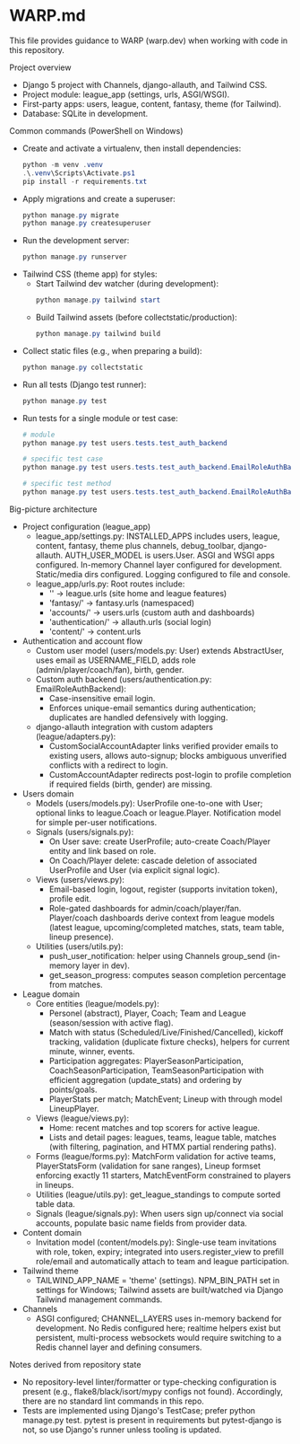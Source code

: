 # WARP.md

This file provides guidance to WARP (warp.dev) when working with code in this repository.

Project overview
- Django 5 project with Channels, django-allauth, and Tailwind CSS.
- Project module: league_app (settings, urls, ASGI/WSGI).
- First-party apps: users, league, content, fantasy, theme (for Tailwind).
- Database: SQLite in development.

Common commands (PowerShell on Windows)
- Create and activate a virtualenv, then install dependencies:
  ```powershell
  python -m venv .venv
  .\.venv\Scripts\Activate.ps1
  pip install -r requirements.txt
  ```
- Apply migrations and create a superuser:
  ```powershell
  python manage.py migrate
  python manage.py createsuperuser
  ```
- Run the development server:
  ```powershell
  python manage.py runserver
  ```
- Tailwind CSS (theme app) for styles:
  - Start Tailwind dev watcher (during development):
    ```powershell
    python manage.py tailwind start
    ```
  - Build Tailwind assets (before collectstatic/production):
    ```powershell
    python manage.py tailwind build
    ```
- Collect static files (e.g., when preparing a build):
  ```powershell
  python manage.py collectstatic
  ```
- Run all tests (Django test runner):
  ```powershell
  python manage.py test
  ```
- Run tests for a single module or test case:
  ```powershell
  # module
  python manage.py test users.tests.test_auth_backend

  # specific test case
  python manage.py test users.tests.test_auth_backend.EmailRoleAuthBackendTests

  # specific test method
  python manage.py test users.tests.test_auth_backend.EmailRoleAuthBackendTests.test_authenticate_case_insensitive_email_and_role
  ```

Big-picture architecture
- Project configuration (league_app)
  - league_app/settings.py: INSTALLED_APPS includes users, league, content, fantasy, theme plus channels, debug_toolbar, django-allauth. AUTH_USER_MODEL is users.User. ASGI and WSGI apps configured. In-memory Channel layer configured for development. Static/media dirs configured. Logging configured to file and console.
  - league_app/urls.py: Root routes include:
    - '' -> league.urls (site home and league features)
    - 'fantasy/' -> fantasy.urls (namespaced)
    - 'accounts/' -> users.urls (custom auth and dashboards)
    - 'authentication/' -> allauth.urls (social login)
    - 'content/' -> content.urls
- Authentication and account flow
  - Custom user model (users/models.py: User) extends AbstractUser, uses email as USERNAME_FIELD, adds role (admin/player/coach/fan), birth, gender.
  - Custom auth backend (users/authentication.py: EmailRoleAuthBackend):
    - Case-insensitive email login.
    - Enforces unique-email semantics during authentication; duplicates are handled defensively with logging.
  - django-allauth integration with custom adapters (league/adapters.py):
    - CustomSocialAccountAdapter links verified provider emails to existing users, allows auto-signup; blocks ambiguous unverified conflicts with a redirect to login.
    - CustomAccountAdapter redirects post-login to profile completion if required fields (birth, gender) are missing.
- Users domain
  - Models (users/models.py): UserProfile one-to-one with User; optional links to league.Coach or league.Player. Notification model for simple per-user notifications.
  - Signals (users/signals.py):
    - On User save: create UserProfile; auto-create Coach/Player entity and link based on role.
    - On Coach/Player delete: cascade deletion of associated UserProfile and User (via explicit signal logic).
  - Views (users/views.py):
    - Email-based login, logout, register (supports invitation token), profile edit.
    - Role-gated dashboards for admin/coach/player/fan. Player/coach dashboards derive context from league models (latest league, upcoming/completed matches, stats, team table, lineup presence).
  - Utilities (users/utils.py):
    - push_user_notification: helper using Channels group_send (in-memory layer in dev).
    - get_season_progress: computes season completion percentage from matches.
- League domain
  - Core entities (league/models.py):
    - Personel (abstract), Player, Coach; Team and League (season/session with active flag).
    - Match with status (Scheduled/Live/Finished/Cancelled), kickoff tracking, validation (duplicate fixture checks), helpers for current minute, winner, events.
    - Participation aggregates: PlayerSeasonParticipation, CoachSeasonParticipation, TeamSeasonParticipation with efficient aggregation (update_stats) and ordering by points/goals.
    - PlayerStats per match; MatchEvent; Lineup with through model LineupPlayer.
  - Views (league/views.py):
    - Home: recent matches and top scorers for active league.
    - Lists and detail pages: leagues, teams, league table, matches (with filtering, pagination, and HTMX partial rendering paths).
  - Forms (league/forms.py): MatchForm validation for active teams, PlayerStatsForm (validation for sane ranges), Lineup formset enforcing exactly 11 starters, MatchEventForm constrained to players in lineups.
  - Utilities (league/utils.py): get_league_standings to compute sorted table data.
  - Signals (league/signals.py): When users sign up/connect via social accounts, populate basic name fields from provider data.
- Content domain
  - Invitation model (content/models.py): Single-use team invitations with role, token, expiry; integrated into users.register_view to prefill role/email and automatically attach to team and league participation.
- Tailwind theme
  - TAILWIND_APP_NAME = 'theme' (settings). NPM_BIN_PATH set in settings for Windows; Tailwind assets are built/watched via Django Tailwind management commands.
- Channels
  - ASGI configured; CHANNEL_LAYERS uses in-memory backend for development. No Redis configured here; realtime helpers exist but persistent, multi-process websockets would require switching to a Redis channel layer and defining consumers.

Notes derived from repository state
- No repository-level linter/formatter or type-checking configuration is present (e.g., flake8/black/isort/mypy configs not found). Accordingly, there are no standard lint commands in this repo.
- Tests are implemented using Django's TestCase; prefer python manage.py test. pytest is present in requirements but pytest-django is not, so use Django's runner unless tooling is updated.
